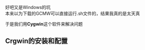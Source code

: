 好吧又是Windows的坑<br />
本来以为下载的GCMW可以直接运行.sh文件的，结果我真的是太天真<br />
>

于是我们用**Cygwin**这个软件来解决问题<br />
>
Crgwin的安装和配置
-------------------------
